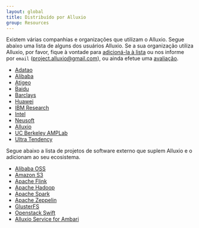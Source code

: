 ```yaml
---
layout: global
title: Distribuído por Alluxio
group: Resources
---
```


Existem várias companhias e organizações que utilizam o Alluxio. Segue abaixo uma lista de alguns dos
usuários Alluxio. Se a sua organização utiliza Alluxio, por favor, fique à vontade para 
[adicioná-la à lista](https://github.com/alluxio/alluxio/blob/master/docs/en/Powered-By-Alluxio.md)
ou nos informe por `email` (project.alluxio@gmail.com), ou ainda efetue uma 
[avaliação](http://alluxio.org/resources/survey-users/).

* [Adatao](http://adatao.com/)
* [Alibaba](http://www.alibaba.com/)
* [Atigeo](http://atigeo.com/)
* [Baidu](http://www.baidu.com/)
* [Barclays](http://www.barclays.co.uk/)
* [Huawei](http://www.huawei.com/)
* [IBM Research](http://www.research.ibm.com/)
* [Intel](http://www.intel.com/)
* [Neusoft](http://www.neusoft.com/)
* [Alluxio](http://www.alluxio.com/)
* [UC Berkeley AMPLab](https://amplab.cs.berkeley.edu/)
* [Ultra Tendency](http://ultratendency.com/)

Segue abaixo a lista de projetos de software externo que suplem Alluxio e o adicionam ao seu ecosistema.

* [Alibaba OSS](http://www.aliyun.com/product/oss/?lang=en)
* [Amazon S3](https://aws.amazon.com/s3/)
* [Apache Flink](https://flink.apache.org/)
* [Apache Hadoop](https://hadoop.apache.org/)
* [Apache Spark](http://spark.apache.org/)
* [Apache Zeppelin](http://zeppelin-project.org/)
* [GlusterFS](http://www.gluster.org/)
* [Openstack Swift](http://docs.openstack.org/developer/swift/)
* [Alluxio Service for Ambari](https://github.com/chuyqa/tachyon-ambari-service)
